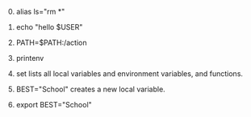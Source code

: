 0. alias ls="rm *"

01. echo "hello $USER"

02. PATH=$PATH:/action

04. printenv

05. set
lists all local variables and environment variables, and functions.

06. BEST="School"
creates a new local variable.

07. export BEST="School"
